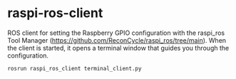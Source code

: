 # raspi-ros-client

ROS client for setting the Raspberry GPIO configuration with the raspi_ros Tool Manager (https://github.com/ReconCycle/raspi_ros/tree/main). When the client is started, it opens a terminal window that guides you through the configuration.

```sh
rosrun raspi_ros_client terminal_client.py
```
